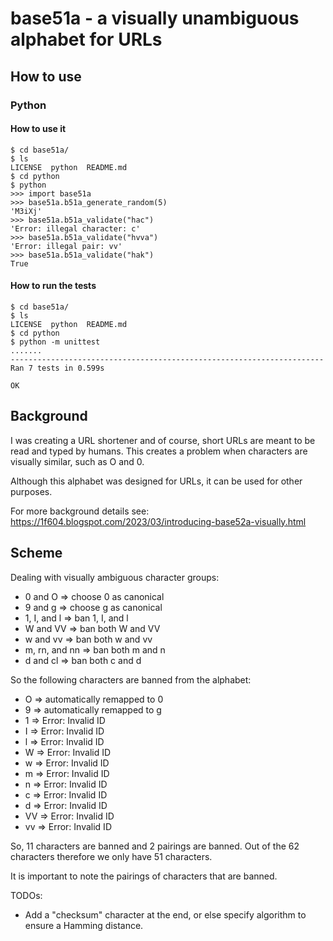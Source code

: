 # base51a - a visually unambiguous alphabet for URLs

## How to use

### Python

#### How to use it

```
$ cd base51a/
$ ls
LICENSE  python  README.md
$ cd python
$ python
>>> import base51a
>>> base51a.b51a_generate_random(5)
'M3iXj'
>>> base51a.b51a_validate("hac")
'Error: illegal character: c'
>>> base51a.b51a_validate("hvva")
'Error: illegal pair: vv'
>>> base51a.b51a_validate("hak")
True
```

#### How to run the tests
```
$ cd base51a/
$ ls
LICENSE  python  README.md
$ cd python
$ python -m unittest
.......
----------------------------------------------------------------------
Ran 7 tests in 0.599s

OK
```

## Background

I was creating a URL shortener and of course, short URLs are meant to be read and typed by humans. This creates a problem when characters are visually similar, such as O and 0.

Although this alphabet was designed for URLs, it can be used for other purposes.

For more background details see: https://1f604.blogspot.com/2023/03/introducing-base52a-visually.html

## Scheme

Dealing with visually ambiguous character groups:

*    0 and O => choose 0 as canonical
*    9 and g => choose g as canonical
*    1, I, and l => ban 1, I, and l
*    W and VV => ban both W and VV
*    w and vv => ban both w and vv
*    m, rn, and nn => ban both m and n
*    d and cl => ban both c and d

So the following characters are banned from the alphabet:

*    O => automatically remapped to 0
*    9 => automatically remapped to g
*    1 => Error: Invalid ID
*    I => Error: Invalid ID
*    l => Error: Invalid ID
*    W => Error: Invalid ID
*    w => Error: Invalid ID
*    m => Error: Invalid ID
*    n => Error: Invalid ID
*    c => Error: Invalid ID
*    d => Error: Invalid ID
*    VV => Error: Invalid ID
*    vv => Error: Invalid ID

So, 11 characters are banned and 2 pairings are banned. Out of the 62 characters therefore we only have 51 characters. 

It is important to note the pairings of characters that are banned.

TODOs:
- Add a "checksum" character at the end, or else specify algorithm to ensure a Hamming distance.

